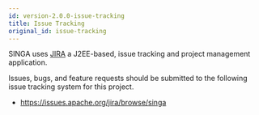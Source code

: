 ```yaml
---
id: version-2.0.0-issue-tracking
title: Issue Tracking
original_id: issue-tracking
---
```


<!--- Licensed to the Apache Software Foundation (ASF) under one or more contributor license agreements.  See the NOTICE file distributed with this work for additional information regarding copyright ownership.  The ASF licenses this file to you under the Apache License, Version 2.0 (the "License"); you may not use this file except in compliance with the License.  You may obtain a copy of the License at http://www.apache.org/licenses/LICENSE-2.0 Unless required by applicable law or agreed to in writing, software distributed under the License is distributed on an "AS IS" BASIS, WITHOUT WARRANTIES OR CONDITIONS OF ANY KIND, either express or implied.  See the License for the specific language governing permissions and limitations under the License.  -->

SINGA uses [JIRA](https://www.atlassian.com/software/jira) a J2EE-based, issue tracking and project management application.

Issues, bugs, and feature requests should be submitted to the following issue tracking system for this project.

* https://issues.apache.org/jira/browse/singa
